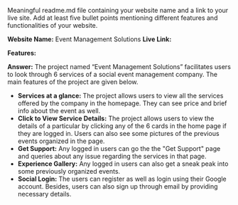 Meaningful readme.md file containing your website name and a link to your live site. Add at least five bullet points mentioning different features and functionalities of your website.

**Website Name:** Event Management Solutions
**Live Link:**

**Features:**

**Answer:** The project named “Event Management Solutions” facilitates users to look through 6 services of a social event management company. The main features of the project are given below.

- **Services at a glance:** The project allows users to view all the services offered by the company in the homepage. They can see price and brief info about the event as well.
- **Click to View Service Details:** The project allows users to view the details of a particular by clicking any of the 6 cards in the home page if they are logged in. Users can also see some pictures of the previous events organized in the page.
- **Get Support:** Any logged in users can go the the "Get Support" page and queries about any issue regarding the services in that page.
- **Experience Gallery:** Any logged in users can also get a sneak peak into some previously organized events. 
- **Social Login:** The users can register as well as login using their Google account. Besides, users can also sign up through email by providing necessary details.  